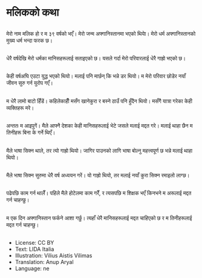 # मलिकको कथा

##
मेरो नाम मलिक हो र म ३९ वर्षको भएँ। मेरो जन्म अफ्गानिस्तानमा भएको थियाे। मेरो धर्म अफ्गानिस्तानको मुख्य धर्म भन्दा फरक छ।

##
धेरै वर्षदेखि मेरो धर्मका मानिसहरूलाई सताइएको छ। यसले गर्दा मेरो परिवारलाई धेरै गाह्रो भएको छ।

##
केही वर्षअघि एउटा युद्ध भएको थियो। मलाई पनि मार्छन् कि भन्ने डर थियो। म मेरो परिवार छोडेर नयाँ जीवन सुरु गर्न युरोप गएँ।

##
म धेरै लामो बाटो हिँडें। कहिलेकाहीँ मसँग खानेकुरा र बस्ने ठाउँ पनि हुँदैन थियो। मसँगै यात्रा गरेका केही व्यक्तिहरू मरे।

##
अन्ततः म आइपुगें। मैले आफ्नै देशका केही मानिसहरूलाई भेटे जसले मलाई मद्दत गरे। मलाई थाहा छैन म तिनीहरू बिना के गर्ने थिएँ।

##
मैले भाषा सिक्न थाले, तर त्यो गाह्रो थियो। जागिर पाउनको लागि भाषा बोल्नु महत्त्वपूर्ण छ भन्ने मलाई थाहा थियो।

##
मैले भाषा सिक्न सुरुमा धेरै वर्ष अध्ययन गरें। यो गाह्रो थियो, तर मलाई नयाँ कुरा सिक्न रमाइलो लाग्छ।

##
पढेपछि काम गर्न थालेँ। पहिले मैले होटेलमा काम गरेँ, र त्यसपछि म शिक्षक भएँ किनभने म अरूलाई मद्दत गर्न चाहन्छु।

##
म एक दिन अफ्गानिस्तान फर्कने आशा गर्छु। त्यहाँ धेरै मानिसहरूलाई मद्दत चाहिएको छ र म तिनीहरूलाई मद्दत गर्न चाहन्छु।

##
* License: CC BY
* Text: LIDA Italia
* Illustration: Vilius Aistis Vilimas
* Translation: Anup Aryal
* Language: ne
